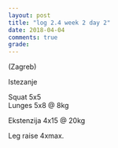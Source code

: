 ```yaml
---
layout: post
title: "log 2.4 week 2 day 2"
date: 2018-04-04
comments: true
grade:
---
```


(Zagreb)

Istezanje

Squat 5x5     
Lunges 5x8 @ 8kg  

Ekstenzija 4x15 @ 20kg   

Leg raise 4xmax.   
